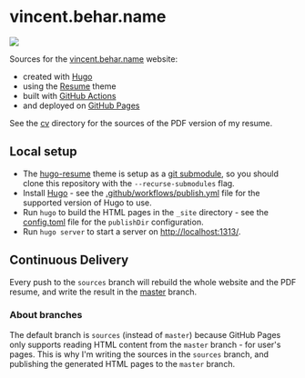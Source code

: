 # vincent.behar.name

[![](https://github.com/vbehar/vbehar.github.io/workflows/publish/badge.svg)](https://github.com/vbehar/vbehar.github.io/actions?query=workflow%3Apublish)

Sources for the [vincent.behar.name](https://vincent.behar.name/) website:
- created with [Hugo](https://gohugo.io/)
- using the [Resume](https://themes.gohugo.io/hugo-resume/) theme
- built with [GitHub Actions](https://github.com/features/actions)
- and deployed on [GitHub Pages](https://pages.github.com/)

See the [cv](cv/README.md) directory for the sources of the PDF version of my resume.

## Local setup

- The [hugo-resume](https://github.com/eddiewebb/hugo-resume) theme is setup as a [git submodule](https://git-scm.com/book/en/v2/Git-Tools-Submodules), so you should clone this repository with the `--recurse-submodules` flag.
- Install [Hugo](https://gohugo.io/) - see the [.github/workflows/publish.yml](.github/workflows/publish.yml) file for the supported version of Hugo to use.
- Run `hugo` to build the HTML pages in the `_site` directory - see the [config.toml](config.toml) file for the `publishDir` configuration.
- Run `hugo server` to start a server on <http://localhost:1313/>.

## Continuous Delivery

Every push to the `sources` branch will rebuild the whole website and the PDF resume, and write the result in the [master](https://github.com/vbehar/vbehar.github.io/tree/master) branch.

### About branches

The default branch is `sources` (instead of `master`) because GitHub Pages only supports reading HTML content from the `master` branch - for user's pages. This is why I'm writing the sources in the `sources` branch, and publishing the generated HTML pages to the `master` branch.
